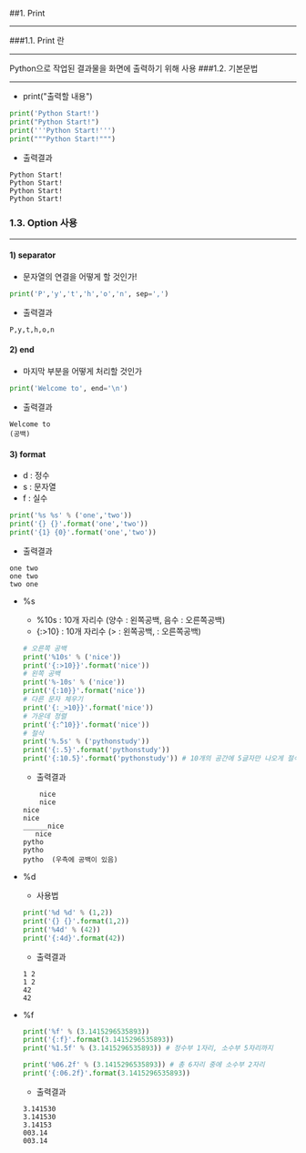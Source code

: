 ##1. Print
***
###1.1. Print 란
***
Python으로 작업된 결과물을 화면에 출력하기 위해 사용
###1.2. 기본문법
***
* print("출력할 내용")
```python
print('Python Start!')
print("Python Start!")
print('''Python Start!''')
print("""Python Start!""")
```
* 출력결과
```text
Python Start!
Python Start!
Python Start!
Python Start!
```
### 1.3. Option 사용
***
#### 1) separator
* 문자열의 연결을 어떻게 할 것인가!
```python
print('P','y','t','h','o','n', sep=',')
```
* 출력결과
```text
P,y,t,h,o,n
```
#### 2) end
* 마지막 부분을 어떻게 처리할 것인가
```python
print('Welcome to', end='\n')
```
* 출력결과
```text
Welcome to
(공백)
```
#### 3) format
* d : 정수
* s : 문자열
* f : 실수
```python
print('%s %s' % ('one','two'))
print('{} {}'.format('one','two'))
print('{1} {0}'.format('one','two'))
```
* 출력결과
```text
one two
one two
two one
```
* %s
    - %10s : 10개 자리수 (양수 : 왼쪽공백, 음수 : 오른쪽공백)
    - {:>10} : 10개 자리수 (> : 왼쪽공백, : 오른쪽공백)
    ```python
    # 오른쪽 공백
    print('%10s' % ('nice'))
    print('{:>10}}'.format('nice'))
    # 왼쪽 공백
    print('%-10s' % ('nice'))
    print('{:10}}'.format('nice'))
    # 다른 문자 체우기
    print('{:_>10}}'.format('nice'))
    # 가운데 정렬
    print('{:^10}}'.format('nice'))
    # 절삭
    print('%.5s' % ('pythonstudy'))
    print('{:.5}'.format('pythonstudy'))
    print('{:10.5}'.format('pythonstudy')) # 10개의 공간에 5글자만 나오게 절삭
    ```
    - 출력결과
    ```text
        nice
        nice
    nice      
    nice      
    ______nice
       nice   
    pytho
    pytho
    pytho  (우측에 공백이 있음)
    ```
  
* %d
    - 사용법
    ```python
    print('%d %d' % (1,2))
    print('{} {}'.format(1,2))
    print('%4d' % (42))
    print('{:4d}'.format(42))
    ```
    - 출력결과
    ```text
    1 2
    1 2
    42
    42
    ```
* %f
    ```python
    print('%f' % (3.1415296535893))
    print('{:f}'.format(3.1415296535893))
    print('%1.5f' % (3.1415296535893)) # 정수부 1자리, 소수부 5자리까지
    
    print('%06.2f' % (3.1415296535893)) # 총 6자리 중에 소수부 2자리
    print('{:06.2f}'.format(3.1415296535893))
    ```
    - 출력결과
    ```text
    3.141530
    3.141530
    3.14153
    003.14
    003.14
    ```